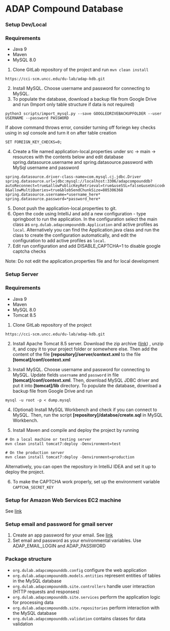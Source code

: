 # ADAP Compound Database

### Setup Dev/Local

### Requirements
- Java 9
- Maven
- MySQL 8.0

1. Clone GitLab repository of the project and run `mvn clean install`
```
https://cci-scm.uncc.edu/du-lab/adap-kdb.git
```

2. Install MySQL. Choose username and password for connecting to MySQL.
3. To populate the database, download a backup file from Google Drive and run (Import only table structure if data is not required)
```
python3 scripts/import_mysql.py --save GOOGLEDRIVEBACKUPFOLDER --user USERNAME --password PASSWORD
```
If above command throws error, consider turning off foriegn key checks using in sql console and turn it on after table creation
```
SET FOREIGN_KEY_CHECKS=0;
```
4. Create a file named application-local.properties under src -> main -> resources with the contents below and edit database spring.datasource.username and spring.datasource.password with MySql username and password
```
spring.datasource.driver-class-name=com.mysql.cj.jdbc.Driver
spring.datasource.url=jdbc:mysql://localhost:3306/adapcompounddb?autoReconnect=true&allowPublicKeyRetrieval=true&useSSL=false&useUnicode=yes&characterEncoding=UTF-8&allowMultiQueries=true&blobSendChunkSize=805306368
spring.datasource.username=*username_here*
spring.datasource.password=*password_here*
```
5. Donot push the application-local.properties to git.
6. Open the code using IntelliJ and add a new configuration - type springboot to run the application. In the configuration select the main class as `org.dulab.adapcompounddb.Application` and active profiles as `local`. Alternatively you can find the Application.java class and run the class to create the configuration automatically, and edit the configuration to add active profiles as `local`.
7. Edit run configuration and add DISABLE_CAPTCHA=1 to disable google captcha checks

Note: Do not edit the application.properties file and for local development

### Setup Server

### Requirements
- Java 9
- Maven
- MySQL 8.0
- Tomcat 8.5
1. Clone GitLab repository of the project
```
https://cci-scm.uncc.edu/du-lab/adap-kdb.git
```
2. Install Apache Tomcat 8.5 server. Download the zip archive
   ([link](https://mirrors.ocf.berkeley.edu/apache/tomcat/tomcat-8/v8.5.61/bin/apache-tomcat-8.5.61.zip))
   , unzip it, and copy it to your project folder or somewhere else.
   Then add the content of the file
   **[repository]/server/context.xml** to the file **[tomcat]/conf/context.xml**

3. Install MySQL. Choose username and password for connecting to MySQL. Update fields `username` and
   `password` in file **[tomcat]/conf/context.xml**. Then, download MySQL JDBC driver and put it into
   **[tomcat]/lib** directory. To populate the database, download a backup file from Google Drive and run
```
mysql -u root -p < dump.mysql
```

4. (Optional) Install MySQL Workbench and check if you can connect to MySQL. Then, run the script **[repository]/databse/create.sql** in MySQL Workbench.

5. Install Maven and compile and deploy the project by running
```
# On a local machine or testing server
mvn clean install tomcat7:deploy -Denvironment=test

# On the production server
mvn clean install tomcat7:deploy -Denvironment=production
```
Alternatively, you can open the repository in IntelliJ IDEA and set it up to deploy the project.

6. To make the CAPTCHA work properly, set up the environment variable `CAPTCHA_SECRET_KEY`

### Setup for Amazon Web Services EC2 machine
See [link](INSTALL_LINUX.md)

### Setup email and password for gmail server
1. Create an app password for your email. See [link](https://support.google.com/accounts/answer/185833?hl=en#zippy=%2Cwhy-you-may-need-an-app-password)
2. Set email and password as your environmental variables. Use ADAP_EMAIL_LOGIN and ADAP_PASSWORD

### Package structure
* `org.dulab.adapcompounddb.config` configure the web application
* `org.dulab.adapcompounddb.models.entities` represent entities of tables in the MySQL database
* `org.dulab.adapcompounddb.site.controllers` handle user interaction (HTTP requests and responses)
* `org.dulab.adapcompounddb.site.services` perform the application logic for processing data
* `org.dulab.adapcompounddb.site.repositories` perform interaction with the MySQL database
* `org.dulab.adapcompounddb.validation` contains classes for data validation

